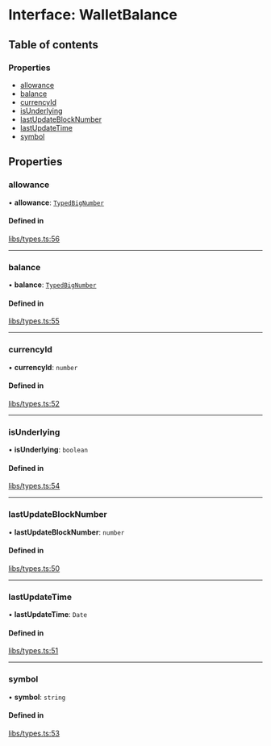 # Interface: WalletBalance

## Table of contents

### Properties

- [allowance](WalletBalance.md#allowance)
- [balance](WalletBalance.md#balance)
- [currencyId](WalletBalance.md#currencyid)
- [isUnderlying](WalletBalance.md#isunderlying)
- [lastUpdateBlockNumber](WalletBalance.md#lastupdateblocknumber)
- [lastUpdateTime](WalletBalance.md#lastupdatetime)
- [symbol](WalletBalance.md#symbol)

## Properties

### allowance

• **allowance**: [`TypedBigNumber`](../classes/TypedBigNumber.md)

#### Defined in

[libs/types.ts:56](https://github.com/notional-finance/sdk-v2/blob/20a2e58/src/libs/types.ts#L56)

___

### balance

• **balance**: [`TypedBigNumber`](../classes/TypedBigNumber.md)

#### Defined in

[libs/types.ts:55](https://github.com/notional-finance/sdk-v2/blob/20a2e58/src/libs/types.ts#L55)

___

### currencyId

• **currencyId**: `number`

#### Defined in

[libs/types.ts:52](https://github.com/notional-finance/sdk-v2/blob/20a2e58/src/libs/types.ts#L52)

___

### isUnderlying

• **isUnderlying**: `boolean`

#### Defined in

[libs/types.ts:54](https://github.com/notional-finance/sdk-v2/blob/20a2e58/src/libs/types.ts#L54)

___

### lastUpdateBlockNumber

• **lastUpdateBlockNumber**: `number`

#### Defined in

[libs/types.ts:50](https://github.com/notional-finance/sdk-v2/blob/20a2e58/src/libs/types.ts#L50)

___

### lastUpdateTime

• **lastUpdateTime**: `Date`

#### Defined in

[libs/types.ts:51](https://github.com/notional-finance/sdk-v2/blob/20a2e58/src/libs/types.ts#L51)

___

### symbol

• **symbol**: `string`

#### Defined in

[libs/types.ts:53](https://github.com/notional-finance/sdk-v2/blob/20a2e58/src/libs/types.ts#L53)
